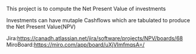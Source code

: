 This project is to compute the Net Present Value of investments

Investments can have mutaple Cashflows which are tabulated to produce the Net Present Value(NPV)

Jira:https://canadh.atlassian.net/jira/software/projects/NPV/boards/68
MiroBoard:https://miro.com/app/board/uXjVImfmqsA=/